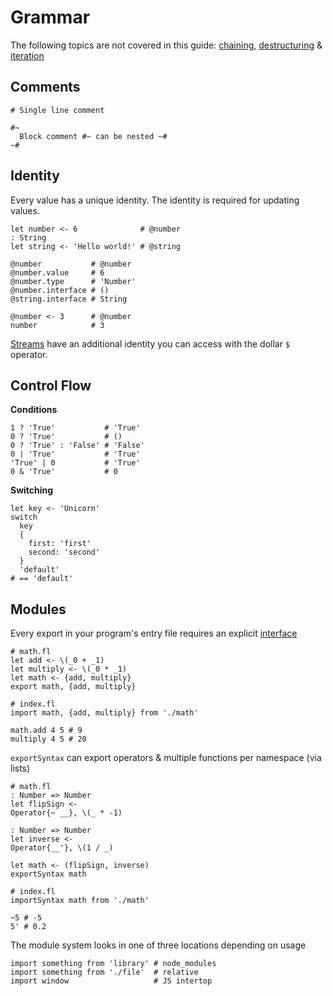 # Grammar

The following topics are not covered in this guide:
[chaining](./3_functions.md#composition), [destructuring](./3_functions.md) & [iteration](./1_types.md#arrays)

## Comments

```fl
# Single line comment

#~
  Block comment #~ can be nested ~#
~#
```

## Identity

Every value has a unique identity. The identity is required for updating values.

```fl
let number <- 6              # @number
: String
let string <- 'Hello world!' # @string

@number           # @number
@number.value     # 6
@number.type      # 'Number'
@number.interface # ()
@string.interface # String

@number <- 3      # @number
number            # 3
```

[Streams](./streams.md) have an additional identity you can access with the dollar `$` operator.

## Control Flow

**Conditions**

```fl
1 ? 'True'           # 'True'
0 ? 'True'           # ()
0 ? 'True' : 'False' # 'False'
0 | 'True'           # 'True'
'True' | 0           # 'True'
0 & 'True'           # 0
```

**Switching**

```fl
let key <- 'Unicorn'
switch
  key
  {
    first: 'first'
    second: 'second'
  }
  'default'
# == 'default'
```

## Modules

Every export in your program's entry file requires an explicit [interface](./4_interfaces.md)

```fl
# math.fl
let add <- \(_0 + _1)
let multiply <- \(_0 * _1)
let math <- {add, multiply}
export math, {add, multiply}
```

```fl
# index.fl
import math, {add, multiply} from './math'

math.add 4 5 # 9
multiply 4 5 # 20
```

`exportSyntax` can export operators & multiple functions per namespace (via lists)

```fl
# math.fl
: Number => Number
let flipSign <-
Operator{~ __}, \(_ * -1)

: Number => Number
let inverse <-
Operator{__'}, \(1 / _)

let math <- (flipSign, inverse)
exportSyntax math
```

```fl
# index.fl
importSyntax math from './math'

~5 # -5
5' # 0.2
```

The module system looks in one of three locations depending on usage

```fl
import something from 'library' # node_modules
import something from './file'  # relative
import window                   # JS intertop
```

